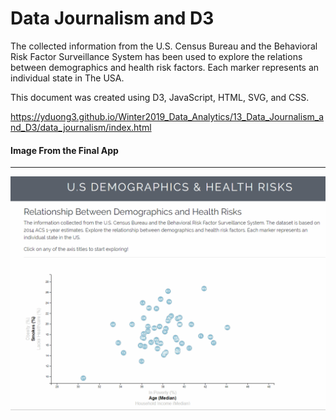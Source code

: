 # Data Journalism and D3

The collected information from the U.S. Census Bureau and the Behavioral Risk Factor Surveillance System has been used to explore the relations between demographics and health risk factors. Each marker represents an individual state in The USA.

This document was created using D3, JavaScript, HTML, SVG, and CSS.

https://yduong3.github.io/Winter2019_Data_Analytics/13_Data_Journalism_and_D3/data_journalism/index.html

#### Image From the Final App
- - -
![animated-final](Images/animated_final.gif)